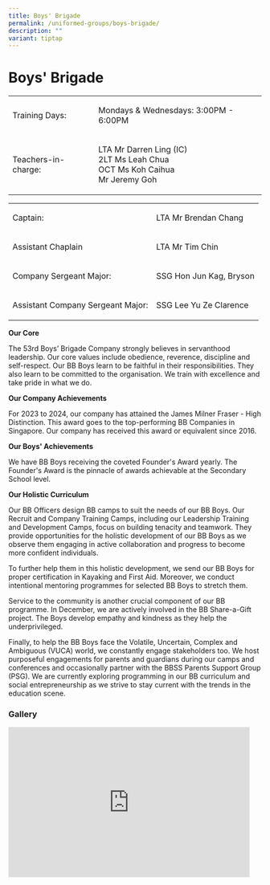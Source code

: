 ```yaml
---
title: Boys' Brigade
permalink: /uniformed-groups/boys-brigade/
description: ""
variant: tiptap
---
```

<h1>Boys' Brigade</h1>
<table style="minWidth: 50px">
<colgroup>
<col>
<col>
</colgroup>
<tbody>
<tr>
<td rowspan="1" colspan="1">
<p>Training Days:</p>
</td>
<td rowspan="1" colspan="1">
<p>Mondays &amp; Wednesdays: 3:00PM - 6:00PM</p>
</td>
</tr>
<tr>
<td rowspan="1" colspan="1">
<p>Teachers-in-charge:</p>
</td>
<td rowspan="1" colspan="1">
<p>LTA Mr Darren Ling (IC)
<br>2LT Ms Leah Chua
<br>OCT Ms Koh Caihua
<br>Mr Jeremy Goh</p>
</td>
</tr>
</tbody>
</table>
<table style="minWidth: 50px">
<colgroup>
<col>
<col>
</colgroup>
<tbody>
<tr>
<td rowspan="1" colspan="1">
<p>Captain:</p>
</td>
<td rowspan="1" colspan="1">
<p>LTA Mr Brendan Chang</p>
</td>
</tr>
<tr>
<td rowspan="1" colspan="1">
<p>Assistant Chaplain</p>
</td>
<td rowspan="1" colspan="1">
<p>LTA Mr Tim Chin</p>
</td>
</tr>
<tr>
<td rowspan="1" colspan="1">
<p>Company Sergeant Major:</p>
</td>
<td rowspan="1" colspan="1">
<p>SSG Hon Jun Kag, Bryson</p>
</td>
</tr>
<tr>
<td rowspan="1" colspan="1">
<p>Assistant Company Sergeant Major:</p>
</td>
<td rowspan="1" colspan="1">
<p>SSG Lee Yu Ze Clarence</p>
</td>
</tr>
</tbody>
</table>
<p><strong>Our Core</strong>
</p>
<p>The 53rd Boys’ Brigade Company strongly believes in servanthood leadership.
Our core values include obedience, reverence, discipline and self-respect.
Our BB Boys learn to be faithful in their responsibilities. They also learn
to be committed to the organisation. We train with excellence and take
pride in what we do.</p>
<p><strong>Our Company Achievements</strong>
</p>
<p></p>
<p>For 2023 to 2024, our company has attained the James Milner Fraser - High
Distinction. This award goes to the top-performing BB Companies in Singapore.
Our company has received this award or equivalent since 2016.</p>
<p><strong>Our Boys' Achievements</strong>
</p>
<p>We have BB Boys receiving the coveted Founder's Award yearly. The Founder's
Award is the pinnacle of awards achievable at the Secondary School level.</p>
<p><strong>Our Holistic Curriculum</strong>
</p>
<p>Our BB Officers design BB camps to suit the needs of our BB Boys. Our
Recruit and Company Training Camps, including our Leadership Training and
Development Camps, focus on building tenacity and teamwork. They provide
opportunities for the holistic development of our BB Boys as we observe
them engaging in active collaboration and progress to become more confident
individuals.</p>
<p>To further help them in this holistic development, we send our BB Boys
for proper certification in Kayaking and First Aid. Moreover, we conduct
intentional mentoring programmes for selected BB Boys to stretch them.</p>
<p>Service to the community is another crucial component of our BB programme.
In December, we are actively involved in the BB Share-a-Gift project. The
Boys develop empathy and kindness as they help the underprivileged.</p>
<p>Finally, to help the BB Boys face the Volatile, Uncertain, Complex and
Ambiguous (VUCA) world, we constantly engage stakeholders too. We host
purposeful engagements for parents and guardians during our camps and conferences
and occasionally partner with the BBSS Parents Support Group (PSG). We
are currently exploring programming in our BB curriculum and social entrepreneurship
as we strive to stay current with the trends in the education scene.</p>
<h3>Gallery</h3>
<div class="iframe-wrapper">
<iframe height="299" width="480" allowfullscreen="true" frameborder="0" src="https://docs.google.com/presentation/d/e/2PACX-1vSWZ4UaE8RMeNp9tjrfAL4FtaC84kQN6aKHD5hlUY54fud0aQI7q2fNDUT2OBkG2Q8xFn7tiDE-KQxS/embed?start=true&amp;loop=true&amp;delayms=3000"></iframe>
</div>
<p></p>